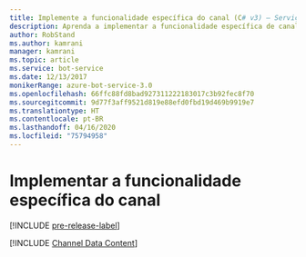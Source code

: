 ```yaml
---
title: Implemente a funcionalidade específica do canal (C# v3) – Serviço de Bot
description: Aprenda a implementar a funcionalidade específica de canal usando o SDK do Bot Framework para .NET.
author: RobStand
ms.author: kamrani
manager: kamrani
ms.topic: article
ms.service: bot-service
ms.date: 12/13/2017
monikerRange: azure-bot-service-3.0
ms.openlocfilehash: 66ffc88fd8bad927311222183017c3b92fec8f70
ms.sourcegitcommit: 9d77f3aff9521d819e88efd0fbd19d469b9919e7
ms.translationtype: HT
ms.contentlocale: pt-BR
ms.lasthandoff: 04/16/2020
ms.locfileid: "75794958"
---
```

# <a name="implement-channel-specific-functionality"></a>Implementar a funcionalidade específica do canal

[!INCLUDE [pre-release-label](../includes/pre-release-label-v3.md)]

[!INCLUDE [Channel Data Content](../includes/snippet-channeldata.md)]
